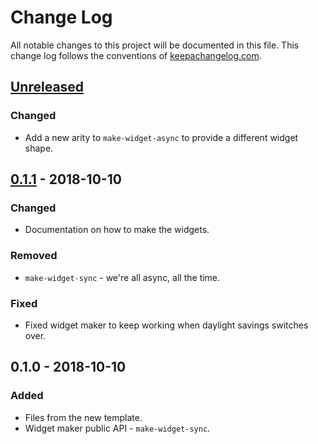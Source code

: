 # Change Log
All notable changes to this project will be documented in this file. This change log follows the conventions of [keepachangelog.com](http://keepachangelog.com/).

## [Unreleased]
### Changed
- Add a new arity to `make-widget-async` to provide a different widget shape.

## [0.1.1] - 2018-10-10
### Changed
- Documentation on how to make the widgets.

### Removed
- `make-widget-sync` - we're all async, all the time.

### Fixed
- Fixed widget maker to keep working when daylight savings switches over.

## 0.1.0 - 2018-10-10
### Added
- Files from the new template.
- Widget maker public API - `make-widget-sync`.

[Unreleased]: https://github.com/your-name/jotun/compare/0.1.1...HEAD
[0.1.1]: https://github.com/your-name/jotun/compare/0.1.0...0.1.1
